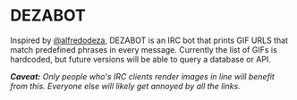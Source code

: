 DEZABOT
=======

Inspired by [@alfredodeza](https://twitter.com/alfredodeza), DEZABOT is an IRC
bot that prints GIF URLS that match predefined phrases in every message.
Currently the list of GIFs is hardcoded, but future versions will be able to
query a database or API.

*__Caveat:__ Only people who's IRC clients render images in line will benefit
from this. Everyone else will likely get annoyed by all the links.*
